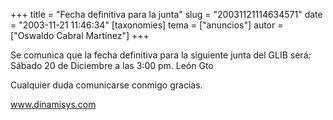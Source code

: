 +++
title = "Fecha definitiva para la junta"
slug = "20031121114634571"
date = "2003-11-21 11:46:34"
[taxonomies]
tema = ["anuncios"]
autor = ["Oswaldo Cabral Martínez"]
+++

Se comunica que la fecha definitiva para la siguiente junta del GLIB
será: Sábado 20 de Diciembre a las 3:00 pm. León Gto

Cualquier duda comunicarse conmigo gracias.

www.dinamisys.com

